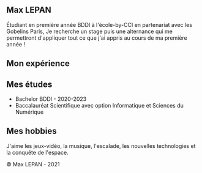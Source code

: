 <!--![](https://htmlcolorcodes.com/assets/images/html-color-codes-color-tutorials-hero.jpg)-->

## Max LEPAN

Étudiant en première année BDDI à l'école-by-CCI en partenariat avec les Gobelins Paris,
Je recherche un stage puis une alternance qui me permettront d'appliquer tout ce que j'ai appris 
au cours de ma première année !
## Mon expérience
<!-- on détaillera plus tard-->
## Mes études
- Bachelor BDDI - 2020-2023
- Baccalauréat Scientifique avec option Informatique et Sciences du Numérique
<!-- on détaillera plus tard-->
## Mes hobbies
J'aime les jeux-vidéo, la musique, l'escalade, les nouvelles technologies et la conquête de l'espace.

© Max LEPAN - 2021
